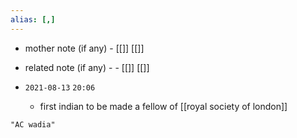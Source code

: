 ```yaml
---
alias: [,]
---
```

- mother note (if any)
		- [[]] [[]]
- related note (if any) -
		- [[]] [[]]


- `2021-08-13`  `20:06`
	- first indian to be made a fellow of [[royal society of london]]

```query
"AC wadia"
```
